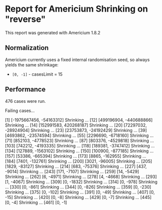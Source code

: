 # Report for Americium Shrinking on "reverse"

This report was generated with Americium 1.8.2

## Normalization

Americium currently uses a fixed internal randomisation seed, so always yields the same shrinkage:

* ``[0, -1]`` - casesLimit = 15

## Performance

476 cases were run.

Failing cases...

[1] [-1975667456, -54163312]
Shrinking ... [12] [499196904, -440688866]
Shrinking ... [14] [152991583, 420268187]
Shrinking ... [20] [72297032, -28924904]
Shrinking ... [23] [23753873, -24192429]
Shrinking ... [39] [4693862, -23574594]
Shrinking ... [55] [2296690, -6718160]
Shrinking ... [71] [852103, -4778523]
Shrinking ... [87] [803376, -4529818]
Shrinking ... [103] [742212, -4193335]
Shrinking ... [118] [189381, -3747412]
Shrinking ... [134] [127889, -1563102]
Shrinking ... [150] [100900, -877185]
Shrinking ... [157] [53386, -665394]
Shrinking ... [173] [8865, -162955]
Shrinking ... [184] [7401, -132761]
Shrinking ... [200] [3021, -96005]
Shrinking ... [205] [1829, -83127]
Shrinking ... [214] [683, -75376]
Shrinking ... [227] [437, -9014]
Shrinking ... [243] [171, -7107]
Shrinking ... [259] [14, -5429]
Shrinking ... [262] [6, -4971]
Shrinking ... [278] [4, -4668]
Shrinking ... [293] [1, -4067]
Shrinking ... [309] [0, -1832]
Shrinking ... [314] [0, -978]
Shrinking ... [330] [0, -861]
Shrinking ... [344] [0, -826]
Shrinking ... [359] [0, -230]
Shrinking ... [375] [0, -102]
Shrinking ... [391] [0, -49]
Shrinking ... [407] [0, -15]
Shrinking ... [420] [0, -8]
Shrinking ... [429] [0, -7]
Shrinking ... [445] [0, -4]
Shrinking ... [461] [0, -1]


